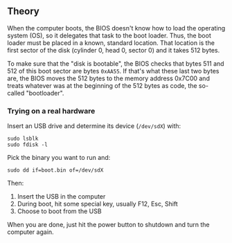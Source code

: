 Theory
------

When the computer boots, the BIOS doesn't know how to load the operating system
(OS), so it delegates that task to the boot loader. Thus, the boot loader must
be placed in a known, standard location. That location is the first sector of
the disk (cylinder 0, head 0, sector 0) and it takes 512 bytes.

To make sure that the "disk is bootable", the BIOS checks that bytes
511 and 512 of this boot sector are bytes `0xAA55`. If that's what these last
two bytes are, the BIOS moves the 512 bytes to the memory address 0x7C00 and
treats whatever was at the beginning of the 512 bytes as code, the so-called "bootloader".

### Trying on a real hardware

Insert an USB drive and determine its device (`/dev/sdX`) with:

```
sudo lsblk
sudo fdisk -l
```

Pick the binary you want to run and:

```
sudo dd if=boot.bin of=/dev/sdX
```

Then:

1. Insert the USB in the computer
2. During boot, hit some special key, usually F12, Esc, Shift
3. Choose to boot from the USB

When you are done, just hit the power button to shutdown and turn the computer
again.

